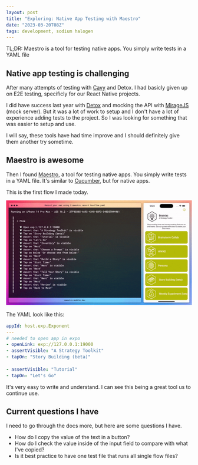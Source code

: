 ```yaml
---
layout: post
title: "Exploring: Native App Testing with Maestro"
date: "2023-03-20T08Z"
tags: development, sodium halogen
---
```


TL;DR: Maestro is a tool for testing native apps. You simply write tests in a YAML file

## Native app testing is challenging

After many attempts of testing with [Cavy](https://cavy.app/) and Detox. I had basicly given up on E2E testing, specificly for our React Native projects.

I did have success last year with [Detox](https://wix.github.io/Detox/) and mocking the API with [MirageJS](https://miragejs.com/) (mock server). But it was a lot of work to setup and I don't have a lot of experience adding tests to the project. So I was looking for something that was easier to setup and use.

I will say, these tools have had time improve and I should definitely give them another try sometime.

## Maestro is awesome

Then I found [Maestro](https://maestro.mobile.dev), a tool for testing native apps. You simply write tests in a YAML file. It's similar to [Cucumber](https://cucumber.io/docs/guides/overview/), but for native apps.

This is the first flow I made today.

![Maestro](./maestro-story-building-brainiac.gif)

The YAML look like this:

```yaml
appId: host.exp.Exponent
---
# needed to open app in expo
- openLink: exp://127.0.0.1:19000
- assertVisible: "A Strategy Toolkit"
- tapOn: "Story Building (beta)"

- assertVisible: "Tutorial"
- tapOn: "Let's Go"
```

It's very easy to write and understand. I can see this being a great tool us to continue use.

## Current questions I have

I need to go through the docs more, but here are some questions I have.

- How do I copy the value of the text in a button?
- How do I check the value inside of the input field to compare with what I've copied?
- Is it best practice to have one test file that runs all single flow files?
